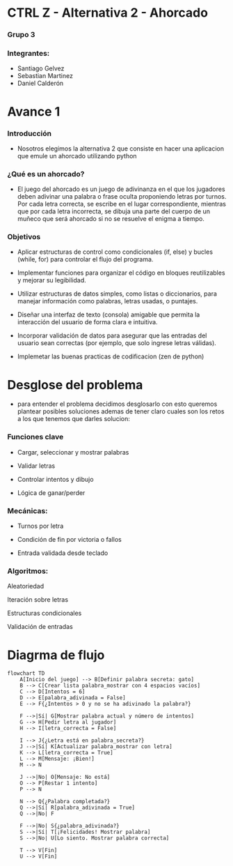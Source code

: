 # CTRL Z -  Alternativa 2 - Ahorcado
### Grupo 3
### Integrantes:
- Santiago Gelvez
- Sebastian Martinez
- Daniel Calderón

# Avance 1
### Introducción
- Nosotros elegimos la alternativa 2 que consiste en hacer una aplicacion que emule un ahorcado utilizando python
### ¿Qué es un ahorcado?
- El juego del ahorcado es un juego de adivinanza en el que los jugadores deben adivinar una palabra o frase oculta proponiendo letras por turnos. Por cada letra correcta, se escribe en el lugar correspondiente, mientras que por cada letra incorrecta, se dibuja una parte del cuerpo de un muñeco que será ahorcado si no se resuelve el enigma a tiempo.

### Objetivos
- Aplicar estructuras de control como condicionales (if, else) y bucles (while, for) para controlar el flujo del programa.

- Implementar funciones para organizar el código en bloques reutilizables y mejorar su legibilidad.

- Utilizar estructuras de datos simples, como listas o diccionarios, para manejar información como palabras, letras usadas, o puntajes.

- Diseñar una interfaz de texto (consola) amigable que permita la interacción del usuario de forma clara e intuitiva.

- Incorporar validación de datos para asegurar que las entradas del usuario sean correctas (por ejemplo, que solo ingrese letras válidas).

- Implemetar las buenas practicas de codificacion (zen de python)

# Desglose del problema 
- para entender el problema decidimos desglosarlo con esto queremos plantear posibles soluciones ademas de tener claro cuales son los retos a los que tenemos que darles solucion:
### Funciones clave

- Cargar, seleccionar y mostrar palabras

- Validar letras

- Controlar intentos y dibujo

- Lógica de ganar/perder

### Mecánicas:
- Turnos por letra

- Condición de fin por victoria o fallos

- Entrada validada desde teclado

### Algoritmos:
Aleatoriedad

Iteración sobre letras

Estructuras condicionales

Validación de entradas

# Diagrma de flujo
  
``` mermaid
flowchart TD
    A[Inicio del juego] --> B[Definir palabra secreta: gato]
    B --> C[Crear lista palabra_mostrar con 4 espacios vacíos]
    C --> D[Intentos = 6]
    D --> E[palabra_adivinada = False]
    E --> F{¿Intentos > 0 y no se ha adivinado la palabra?}
    
    F -->|Sí| G[Mostrar palabra actual y número de intentos]
    G --> H[Pedir letra al jugador]
    H --> I[letra_correcta = False]

    I --> J{¿Letra está en palabra_secreta?}
    J -->|Sí| K[Actualizar palabra_mostrar con letra]
    K --> L[letra_correcta = True]
    L --> M[Mensaje: ¡Bien!]
    M --> N

    J -->|No| O[Mensaje: No está]
    O --> P[Restar 1 intento]
    P --> N

    N --> Q{¿Palabra completada?}
    Q -->|Sí| R[palabra_adivinada = True]
    Q -->|No| F

    F -->|No| S{¿palabra_adivinada?}
    S -->|Sí| T[¡Felicidades! Mostrar palabra]
    S -->|No| U[Lo siento. Mostrar palabra correcta]

    T --> V[Fin]
    U --> V[Fin]


```
